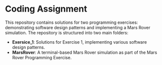 # Coding Assignment

This repository contains solutions for two programming exercises: demonstrating software design patterns and implementing a Mars Rover simulation. The repository is structured into two main folders:

- **Exersice_1**: Solutions for Exercise 1, implementing various software design patterns.
- **MarsRover**: A terminal-based Mars Rover simulation as part of the Mars Rover Programming Exercise.
